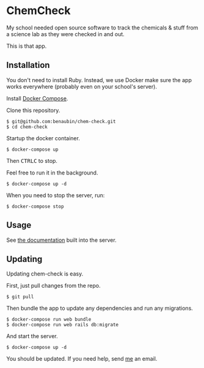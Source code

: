 # ChemCheck

My school needed open source software to track the chemicals & stuff from a science lab as they were checked in and out.

This is that app.

## Installation

You don't need to install Ruby. Instead, we use Docker make sure the app works everywhere (probably even on your
school's server).

Install [Docker Compose].

Clone this repository.

    $ git@github.com:benaubin/chem-check.git
    $ cd chem-check
    
Startup the docker container.

    $ docker-compose up

Then <kbd>CTRL</kbd><kbd>C</kbd> to stop.

Feel free to run it in the background.

    $ docker-compose up -d

When you need to stop the server, run:

    $ docker-compose stop

## Usage

See [the documentation][docs] built into the server.

## Updating

Updating chem-check is easy.

First, just pull changes from the repo.

    $ git pull

Then bundle the app to update any dependencies and run any migrations.

    $ docker-compose run web bundle
    $ docker-compose run web rails db:migrate
 
And start the server.

    $ docker-compose up -d
    
You should be updated. If you need help, send [me] an email.

[me]: git.io/aubin
[Docker Compose]: https://docs.docker.com/compose/install/#install-compose
[docs]: http://localhost:3000/docs